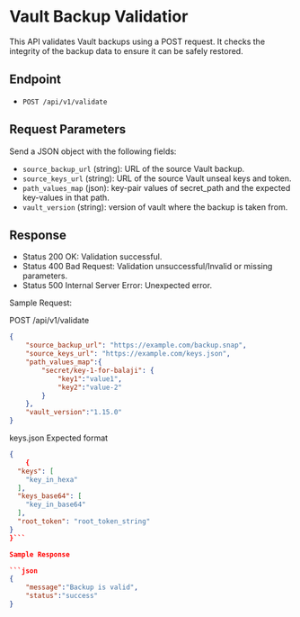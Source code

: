 # Vault Backup Validatior

This API validates Vault backups using a POST request. It checks the integrity of the backup data to ensure it can be safely restored.

## Endpoint

- `POST /api/v1/validate`

## Request Parameters

Send a JSON object with the following fields:

- `source_backup_url` (string): URL of the source Vault backup.
- `source_keys_url` (string): URL of the source Vault unseal keys and token.
- `path_values_map` (json): key-pair values of secret_path and the expected key-values in that path.
- `vault_version` (string): version of vault where the backup is taken from.
## Response

- Status 200 OK: Validation successful.
- Status 400 Bad Request: Validation unsuccessful/Invalid or missing parameters.
- Status 500 Internal Server Error: Unexpected error.

Sample Request:

POST /api/v1/validate

```json
{
    "source_backup_url": "https://example.com/backup.snap",
    "source_keys_url": "https://example.com/keys.json",
    "path_values_map":{
        "secret/key-1-for-balaji": {
            "key1":"value1",
            "key2":"value-2"
        }
    },
    "vault_version":"1.15.0"
}
```

keys.json Expected format

```json
{
    {
  "keys": [
    "key_in_hexa"
  ],
  "keys_base64": [
    "key_in_base64"
  ],
  "root_token": "root_token_string"
}
}```

Sample Response

```json
{
    "message":"Backup is valid",
    "status":"success"
}
```